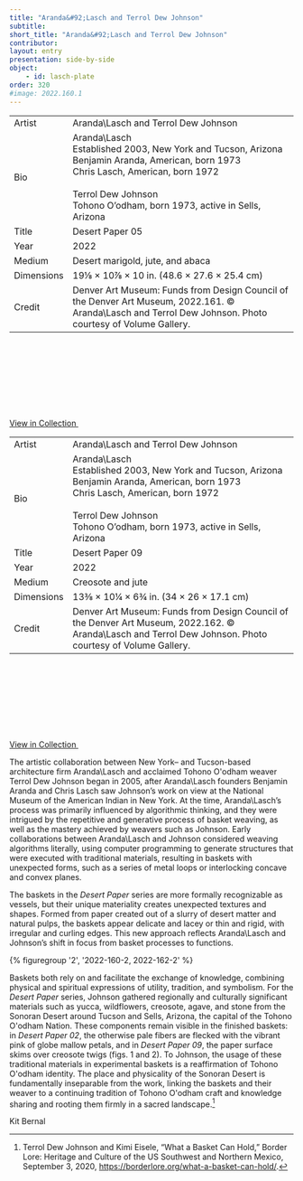 ```yaml
---
title: "Aranda&#92;Lasch and Terrol Dew Johnson"
subtitle: 
short_title: "Aranda&#92;Lasch and Terrol Dew Johnson"
contributor:
layout: entry
presentation: side-by-side
object:
    - id: lasch-plate
order: 320
#image: 2022.160.1
---
```


<section class="quire-entry__tombstone">
                <div class="container">
                  <table class="table is-fullwidth">
                    <tbody>
                      <tr class="artist-property">
                        <td>Artist</td>
                        <td>Aranda\Lasch and Terrol Dew Johnson</td>
                      </tr>
                      <tr class="bio-property">
                        <td>Bio</td>
                        <td>
                          Aranda\Lasch<br>Established 2003, New York and
                          Tucson, Arizona<br>Benjamin Aranda, American, born
                          1973<br>Chris Lasch, American, born 1972<br><br>Terrol
                          Dew Johnson<br>Tohono O’odham, born 1973, active in
                          Sells, Arizona
                        </td>
                      </tr>
                      <tr class="title-property">
                        <td>Title</td>
                        <td>Desert Paper 05</td>
                      </tr>
                      <tr class="year-property">
                        <td>Year</td>
                        <td>2022</td>
                      </tr>
                      <tr class="medium-property">
                        <td>Medium</td>
                        <td>Desert marigold, jute, and abaca</td>
                      </tr>
                      <tr class="dimensions-property">
                        <td>Dimensions</td>
                        <td>19⅛ × 10⅞ × 10 in. (48.6 × 27.6 × 25.4 cm)</td>
                      </tr>
                      <tr class="credit-property">
                        <td>Credit</td>
                        <td>
                          Denver Art Museum: Funds from Design Council of the
                          Denver Art Museum, 2022.161. © Aranda\Lasch and
                          Terrol Dew Johnson. Photo courtesy of Volume Gallery.
                        </td>
                      </tr>
                    </tbody>
                  </table>
                  <a class="button" href="https://www.denverartmuseum.org/en/object/2022.161" target="_blank">
                    View in Collection
                    <svg data-outputs-exclude="epub,pdf">
                      <switch><use xlink:href="#link-icon"></use></switch>
                    </svg>
                  </a>
                </div>
              </section>
<section class="quire-entry__tombstone">
                <div class="container">
                  <table class="table is-fullwidth">
                    <tbody>
                      <tr class="artist-property">
                        <td>Artist</td>
                        <td>Aranda\Lasch and Terrol Dew Johnson</td>
                      </tr>
                      <tr class="bio-property">
                        <td>Bio</td>
                        <td>
                          Aranda\Lasch<br>Established 2003, New York and
                          Tucson, Arizona<br>Benjamin Aranda, American, born
                          1973<br>Chris Lasch, American, born 1972<br><br>Terrol
                          Dew Johnson<br>Tohono O’odham, born 1973, active in
                          Sells, Arizona
                        </td>
                      </tr>
                      <tr class="title-property">
                        <td>Title</td>
                        <td>Desert Paper 09</td>
                      </tr>
                      <tr class="year-property">
                        <td>Year</td>
                        <td>2022</td>
                      </tr>
                      <tr class="medium-property">
                        <td>Medium</td>
                        <td>Creosote and jute</td>
                      </tr>
                      <tr class="dimensions-property">
                        <td>Dimensions</td>
                        <td>13⅜ × 10¼ × 6¾ in. (34 × 26 × 17.1 cm)</td>
                      </tr>
                      <tr class="credit-property">
                        <td>Credit</td>
                        <td>
                          Denver Art Museum: Funds from Design Council of the
                          Denver Art Museum, 2022.162. © Aranda\Lasch and
                          Terrol Dew Johnson. Photo courtesy of Volume Gallery.
                        </td>
                      </tr>
                    </tbody>
                  </table>
                  <a class="button" href="https://www.denverartmuseum.org/en/object/2022.162" target="_blank">
                    View in Collection
                    <svg data-outputs-exclude="epub,pdf">
                      <switch><use xlink:href="#link-icon"></use></switch>
                    </svg>
                  </a>
                </div>
              </section>

The artistic collaboration between New York– and Tucson-based architecture firm Aranda&#92;Lasch and acclaimed Tohono O'odham weaver Terrol Dew Johnson began in 2005, after Aranda&#92;Lasch founders Benjamin Aranda and Chris Lasch saw Johnson’s work on view at the National Museum of the American Indian in New York. At the time, Aranda&#92;Lasch’s process was primarily influenced by algorithmic thinking, and they were intrigued by the repetitive and generative process of basket weaving, as well as the mastery achieved by weavers such as Johnson. Early collaborations between Aranda&#92;Lasch and Johnson considered weaving algorithms literally, using computer programming to generate structures that were executed with traditional materials, resulting in baskets with unexpected forms, such as a series of metal loops or interlocking concave and convex planes.

The baskets in the *Desert Paper* series are more formally recognizable as vessels, but their unique materiality creates unexpected textures and shapes. Formed from paper created out of a slurry of desert matter and natural pulps, the baskets appear delicate and lacey or thin and rigid, with irregular and curling edges. This new approach reflects Aranda&#92;Lasch and Johnson’s shift in focus from basket processes to functions.

{% figuregroup '2', '2022-160-2, 2022-162-2' %}

Baskets both rely on and facilitate the exchange of knowledge, combining physical and spiritual expressions of utility, tradition, and symbolism. For the *Desert Paper* series, Johnson gathered regionally and culturally significant materials such as yucca, wildflowers, creosote, agave, and stone from the Sonoran Desert around Tucson and Sells, Arizona, the capital of the Tohono O'odham Nation. These components remain visible in the finished baskets: in *Desert Paper 02*, the otherwise pale fibers are flecked with the vibrant pink of globe mallow petals, and in *Desert Paper 09*, the paper surface skims over creosote twigs (figs. 1 and 2). To Johnson, the usage of these traditional materials in experimental baskets is a reaffirmation of Tohono O'odham identity. The place and physicality of the Sonoran Desert is fundamentally inseparable from the work, linking the baskets and their weaver to a continuing tradition of Tohono O'odham craft and knowledge sharing and rooting them firmly in a sacred landscape.[^1]

<p class="is-aligned-right">Kit Bernal</p>

[^1]: Terrol Dew Johnson and Kimi Eisele, “What a Basket Can Hold,” Border Lore: Heritage and Culture of the US Southwest and Northern Mexico, September 3, 2020, <https://borderlore.org/what-a-basket-can-hold/>.
